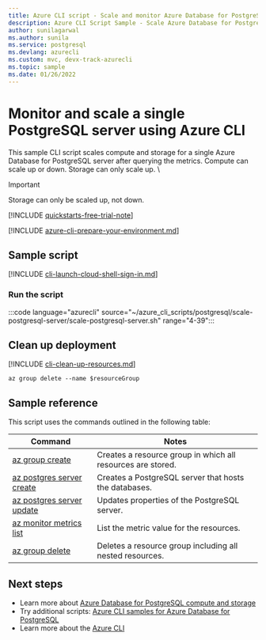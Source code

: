 ```yaml
---
title: Azure CLI script - Scale and monitor Azure Database for PostgreSQL
description: Azure CLI Script Sample - Scale Azure Database for PostgreSQL server to a different performance level after querying the metrics.
author: sunilagarwal
ms.author: sunila
ms.service: postgresql
ms.devlang: azurecli
ms.custom: mvc, devx-track-azurecli
ms.topic: sample
ms.date: 01/26/2022 
---
```

# Monitor and scale a single PostgreSQL server using Azure CLI

This sample CLI script scales compute and storage for a single Azure Database for PostgreSQL server after querying the metrics. Compute can scale up or down. Storage can only scale up. \

> [!IMPORTANT]
> Storage can only be scaled up, not down.

[!INCLUDE [quickstarts-free-trial-note](../../../includes/quickstarts-free-trial-note.md)]

[!INCLUDE [azure-cli-prepare-your-environment.md](../../../includes/azure-cli-prepare-your-environment.md)]

## Sample script

[!INCLUDE [cli-launch-cloud-shell-sign-in.md](../../../includes/cli-launch-cloud-shell-sign-in.md)]

### Run the script

:::code language="azurecli" source="~/azure_cli_scripts/postgresql/scale-postgresql-server/scale-postgresql-server.sh" range="4-39":::

## Clean up deployment

[!INCLUDE [cli-clean-up-resources.md](../../../includes/cli-clean-up-resources.md)]

```azurecli
az group delete --name $resourceGroup
```

## Sample reference

This script uses the commands outlined in the following table:

| **Command** | **Notes** |
|---|---|
| [az group create](/cli/azure/group) | Creates a resource group in which all resources are stored. |
| [az postgres server create](/cli/azure/postgres/server#az_postgres_server_create) | Creates a PostgreSQL server that hosts the databases. |
| [az postgres server update](/cli/azure/postgres/server#az_postgres_server_update) | Updates properties of the PostgreSQL server. |
| [az monitor metrics list](/cli/azure/monitor/metrics) | List the metric value for the resources. |
| [az group delete](/cli/azure/group) | Deletes a resource group including all nested resources. |

## Next steps

- Learn more about [Azure Database for PostgreSQL compute and storage](../concepts-pricing-tiers.md)
- Try additional scripts: [Azure CLI samples for Azure Database for PostgreSQL](../sample-scripts-azure-cli.md)
- Learn more about the [Azure CLI](/cli/azure)

